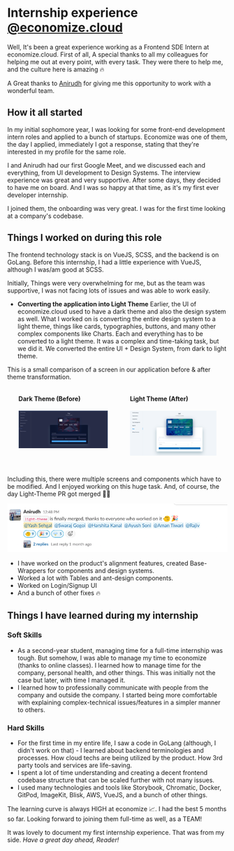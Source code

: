 
# Internship experience [@economize.cloud](https://economize.cloud)

Well, It's been a great experience working as a Frontend SDE Intern at economize.cloud. First of all, A special thanks to all my colleagues for helping me out at every point, with every task. They were there to help me, and the culture here is amazing 🔥

A Great thanks to [Anirudh](https://www.linkedin.com/in/manirudh/) for giving me this opportunity to work with a wonderful team.

## How it all started

In my initial sophomore year, I was looking for some front-end development intern roles and applied to a bunch of startups. Economize was one of them, the day I applied, immediately I got a response, stating that they're interested in my profile for the same role.

I and Anirudh had our first Google Meet, and we discussed each and everything, from UI development to Design Systems. The interview experience was great and very supportive.
After some days, they decided to have me on board.
And I was so happy at that time, as it's my first ever developer internship.

I joined them, the onboarding was very great. I was for the first time looking at a company's codebase.

## Things I worked on during this role

The frontend technology stack is on VueJS, SCSS, and the backend is on GoLang. Before this internship, I had a little experience with VueJS, although I was/am good at SCSS.

Initially, Things were very overwhelming for me, but as the team was supportive, I was not facing lots of issues and was able to work easily.

- **Converting the application into Light Theme**
Earlier, the UI of economize.cloud used to have a dark theme and also the design system as well. What I worked on is converting the entire design system to a light theme, things like cards, typographies, buttons, and many other complex components like Charts. Each and everything has to be converted to a light theme. It was a complex and time-taking task, but we did it. We converted the entire UI + Design System, from dark to light theme.

This is a small comparison of a screen in our application before & after theme transformation.

<div style="display: grid; grid-template-columns: auto auto; align-items: flex-start; justify-content: space-evenly; margin-bottom: 3em;">
    <div class="dark-theme-ss-wrapper" style="width: 80%; margin-right: auto; margin-left: auto;">
        <h4>Dark Theme (Before)</h4>
        <img src="screenshots/app-dark-theme-economize.png" alt="dark-theme-screenshot" style="width: 100%;" />
    </div>
    <div class="light-theme-ss-wrapper" style="width: 80%; margin-right: auto; margin-left: auto;">
        <h4>Light Theme (After)</h4>
        <img src="screenshots/app-light-theme-economize.png" alt="light-theme-screenshot" style="width: 100%;" />
    </div>
</div>

Including this, there were multiple screens and components which have to be modified. And I enjoyed working on this huge task.
And, of course, the day Light-Theme PR got merged 🎉🎉

![finally-merged-msg](screenshots/slack-hurray-message-light-theme.png)

- I have worked on the product's alignment features, created Base-Wrappers for components and design systems.
- Worked a lot with Tables and ant-design components.
- Worked on Login/Signup UI
- And a bunch of other fixes 🔥

## Things I have learned during my internship

### Soft Skills

- As a second-year student, managing time for a full-time internship was tough. But somehow, I was able to manage my time to economize (thanks to online classes). I learned how to manage time for the company, personal health, and other things. This was initially not the case but later, with time I managed it.
- I learned how to professionally communicate with people from the company and outside the company. I started being more comfortable with explaining complex-technical issues/features in a simpler manner to others.

### Hard Skills

- For the first time in my entire life, I saw a code in GoLang (although, I didn't work on that) - I learned about backend terminologies and processes. How cloud techs are being utilized by the product. How 3rd party tools and services are life-saving.
- I spent a lot of time understanding and creating a decent frontend codebase structure that can be scaled further with not many issues.
- I used many technologies and tools like Storybook, Chromatic, Docker, GitPod, ImageKit, Blisk, AWS, VueJS, and a bunch of other things.

The learning curve is always HIGH at economize 📈. 
I had the best 5 months so far. Looking forward to joining them full-time as well, as a TEAM!

It was lovely to document my first internship experience. 
That was from my side. 
*Have a great day ahead, Reader!*
